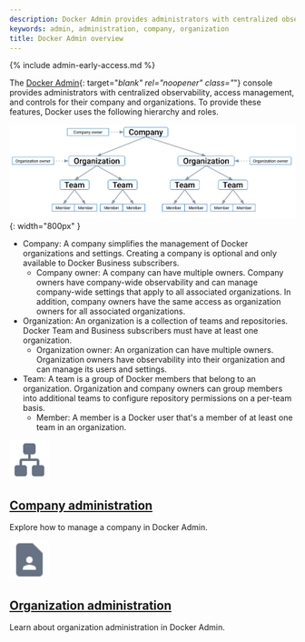 ```yaml
---
description: Docker Admin provides administrators with centralized observability, access management, and controls for their company and organizations.
keywords: admin, administration, company, organization
title: Docker Admin overview
---
```

{% include admin-early-access.md %}

The [Docker Admin](https://admin.docker.com){: target="_blank" rel="noopener" class="_"} console provides administrators with centralized observability, access management, and controls for their company and organizations. To provide these features, Docker uses the following hierarchy and roles.

![Docker hierarchy](./images/docker-hierarchy-company.svg){: width="800px" }

- Company: A company simplifies the management of Docker organizations and settings. Creating a company is optional and only available to Docker Business subscribers.
  - Company owner: A company can have multiple owners. Company owners have company-wide observability and can manage company-wide settings that apply to all associated organizations. In addition, company owners have the same access as organization owners for all associated organizations.
- Organization: An organization is a collection of teams and repositories. Docker Team and Business subscribers must have at least one organization.
  - Organization owner: An organization can have multiple owners. Organization owners have observability into their organization and can manage its users and settings.
- Team: A team is a group of Docker members that belong to an organization. Organization and company owners can group members into additional teams to configure repository permissions on a per-team basis.
  - Member: A member is a Docker user that's a member of at least one team in an organization.

<div class="component-container">
    <!--start row-->
    <div class="row">
      <div class="col-xs-12 col-sm-12 col-md-12 col-lg-4 block">
        <div class="component">
             <div class="component-icon">
                 <a href="/admin/company/"><img src="/assets/images/engine-networking.svg" alt="Company administration" width="70" height="70"></a>
                 </div>
                 <h2 id="set-up-an-org"><a href="/admin/company/">Company administration</a></h2>
                <p> Explore how to manage a company in Docker Admin.</p>
        </div>
      </div>
      <div class="col-xs-12 col-sm-12 col-md-12 col-lg-4 block">
        <div class="component">
             <div class="component-icon">
                 <a href="/admin/organization/"><img src="/assets/images/contact.svg" alt="Organization administration" width="70" height="70"></a>
                 </div>
                 <h2 id="set-up-an-org"><a href="/admin/organization/">Organization administration</a></h2>
                <p> Learn about organization administration in Docker Admin.</p>
        </div>
      </div>
    </div>
</div>

